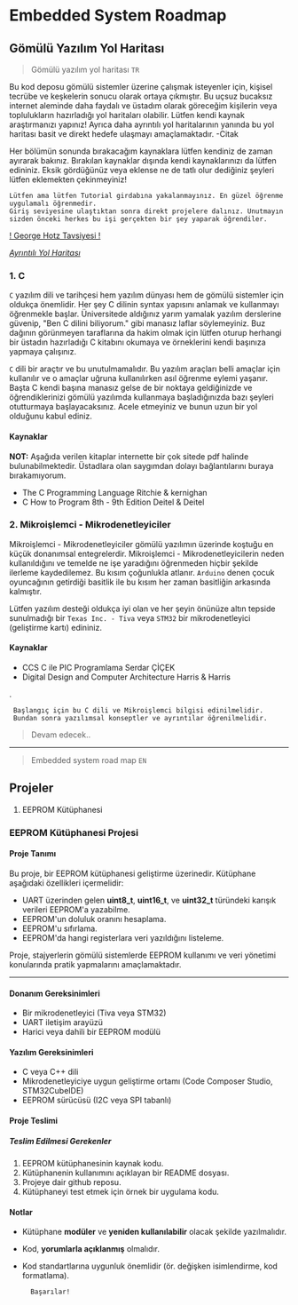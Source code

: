 # Embedded System Roadmap

## Gömülü Yazılım Yol Haritası

> Gömülü yazılım yol haritası `TR`

Bu kod deposu gömülü sistemler üzerine çalışmak isteyenler için, kişisel tecrübe ve keşkelerin sonucu olarak ortaya çıkmıştır. Bu uçsuz bucaksız internet aleminde daha faydalı ve üstadım olarak göreceğim kişilerin veya toplulukların hazırladığı yol haritaları olabilir. Lütfen kendi kaynak araştırmanızı yapınız! Ayrıca daha ayrıntılı yol haritalarının yanında bu yol haritası basit ve direkt hedefe ulaşmayı amaçlamaktadır. -Citak

Her bölümün sonunda bırakacağım kaynaklara lütfen kendiniz de zaman ayırarak bakınız. Bırakılan kaynaklar dışında kendi kaynaklarınızı da lütfen edininiz. Eksik gördüğünüz veya eklense ne de tatlı olur dediğiniz şeyleri lütfen eklemekten çekinmeyiniz!

    Lütfen ama lütfen Tutorial girdabına yakalanmayınız. En güzel öğrenme uygulamalı öğrenmedir. 
    Giriş seviyesine ulaştıktan sonra direkt projelere dalınız. Unutmayın sizden önceki herkes bu işi gerçekten bir şey yaparak öğrendiler. 
    
[! George Hotz Tavsiyesi !](https://www.youtube.com/watch?v=NjYICpXJ03M)


[*Ayrıntılı Yol Haritası*](https://github.com/m3y54m/Embedded-Engineering-Roadmap)

### 1. **C**

`C` yazılım dili ve tarihçesi hem yazılım dünyası hem de gömülü sistemler için oldukça önemlidir. Her şey C dilinin syntax yapısını anlamak ve kullanmayı öğrenmekle başlar. Üniversitede aldığınız yarım yamalak yazılım derslerine güvenip, "Ben C dilini biliyorum." gibi manasız laflar söylemeyiniz. Buz dağının görünmeyen taraflarına da hakim olmak için lütfen oturup herhangi bir üstadın hazırladığı C kitabını okumaya ve örneklerini kendi başınıza yapmaya çalışınız. 

`C` dili bir araçtır ve bu unutulmamalıdır. Bu yazılım araçları belli amaçlar için kullanılır ve o amaçlar uğruna kullanılırken asıl öğrenme eylemi yaşanır. Başta C kendi başına manasız gelse de bir noktaya geldiğinizde ve öğrendiklerinizi gömülü yazılımda kullanmaya başladığınızda bazı şeyleri otutturmaya başlayacaksınız. Acele etmeyiniz ve bunun uzun bir yol olduğunu kabul ediniz.

#### Kaynaklar

**NOT:** Aşağıda verilen kitaplar internette bir çok sitede pdf halinde bulunabilmektedir. Üstadlara olan saygımdan dolayı bağlantılarını buraya bırakamıyorum.

- The C Programming Language Ritchie & kernighan 
- C How to Program 8th - 9th Edition Deitel & Deitel

### 2. **Mikroişlemci - Mikrodenetleyiciler**

Mikroişlemci - Mikrodenetleyiciler gömülü yazılımın üzerinde koştuğu en küçük donanımsal entegrelerdir. Mikroişlemci - Mikrodenetleyicilerin neden kullanıldığını ve temelde ne işe yaradığını öğrenmeden hiçbir şekilde ilerleme kaydedilemez. Bu kısım çoğunlukla atlanır. `Arduino` denen çocuk oyuncağının getirdiği basitlik ile bu kısım her zaman basitliğin arkasında kalmıştır.

Lütfen yazılım desteği oldukça iyi olan ve her şeyin önünüze altın tepside sunulmadığı bir `Texas Inc. - Tiva` veya `STM32` bir mikrodenetleyici (geliştirme kartı) edininiz. 

#### Kaynaklar

- CCS C ile PIC Programlama Serdar ÇİÇEK
- Digital Design and Computer Architecture Harris & Harris

.

     Başlangıç için bu C dili ve Mikroişlemci bilgisi edinilmelidir. 
     Bundan sonra yazılımsal konseptler ve ayrıntılar öğrenilmelidir.


>Devam edecek.. 


-----------------------------------
> Embedded system road map    `EN`



## Projeler

1. EEPROM Kütüphanesi

### EEPROM Kütüphanesi Projesi

#### Proje Tanımı
Bu proje, bir EEPROM kütüphanesi geliştirme üzerinedir. Kütüphane aşağıdaki özellikleri içermelidir:

- UART üzerinden gelen **uint8_t**, **uint16_t**, ve **uint32_t** türündeki karışık verileri EEPROM'a yazabilme.
- EEPROM'un doluluk oranını hesaplama.
- EEPROM'u sıfırlama.
- EEPROM'da hangi registerlara veri yazıldığını listeleme.

Proje, stajyerlerin gömülü sistemlerde EEPROM kullanımı ve veri yönetimi konularında pratik yapmalarını amaçlamaktadır.

---

#### Donanım Gereksinimleri
- Bir mikrodenetleyici (Tiva veya STM32)
- UART iletişim arayüzü
- Harici veya dahili bir EEPROM modülü

#### Yazılım Gereksinimleri
- C veya C++ dili
- Mikrodenetleyiciye uygun geliştirme ortamı (Code Composer Studio, STM32CubeIDE)
- EEPROM sürücüsü (I2C veya SPI tabanlı)

#### Proje Teslimi

##### Teslim Edilmesi Gerekenler
1. EEPROM kütüphanesinin kaynak kodu.
2. Kütüphanenin kullanımını açıklayan bir README dosyası.
3. Projeye dair github reposu.
4. Kütüphaneyi test etmek için örnek bir uygulama kodu.

#### Notlar
- Kütüphane **modüler** ve **yeniden kullanılabilir** olacak şekilde yazılmalıdır.
- Kod, **yorumlarla açıklanmış** olmalıdır.
- Kod standartlarına uygunluk önemlidir (ör. değişken isimlendirme, kod formatlama).

        Başarılar!


